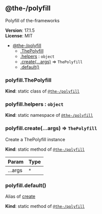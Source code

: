 <!--- Code generated by @the-/script-doc. DO NOT EDIT. -->

<a name="module_@the-/polyfill"></a>

## @the-/polyfill
Polyfill of the-frameworks

**Version**: 17.1.5  
**License**: MIT  

* [@the-/polyfill](#module_@the-/polyfill)
    * [.ThePolyfill](#module_@the-/polyfill.ThePolyfill)
    * [.helpers](#module_@the-/polyfill.helpers) : <code>object</code>
    * [.create(...args)](#module_@the-/polyfill.create) ⇒ <code>ThePolyfill</code>
    * [.default()](#module_@the-/polyfill.default)

<a name="module_@the-/polyfill.ThePolyfill"></a>

### polyfill.ThePolyfill
**Kind**: static class of [<code>@the-/polyfill</code>](#module_@the-/polyfill)  
<a name="module_@the-/polyfill.helpers"></a>

### polyfill.helpers : <code>object</code>
**Kind**: static namespace of [<code>@the-/polyfill</code>](#module_@the-/polyfill)  
<a name="module_@the-/polyfill.create"></a>

### polyfill.create(...args) ⇒ <code>ThePolyfill</code>
Create a ThePolyfill instance

**Kind**: static method of [<code>@the-/polyfill</code>](#module_@the-/polyfill)  

| Param | Type |
| --- | --- |
| ...args | <code>\*</code> | 

<a name="module_@the-/polyfill.default"></a>

### polyfill.default()
Alias of [create](#module_@the-/polyfill.create)

**Kind**: static method of [<code>@the-/polyfill</code>](#module_@the-/polyfill)  
